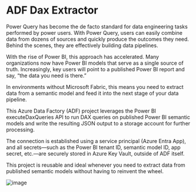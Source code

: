 # ADF Dax Extractor

Power Query has become the de facto standard for data engineering tasks performed by power users. With Power Query, users can easily combine data from dozens of sources and quickly produce the outcomes they need. Behind the scenes, they are effectively building data pipelines.

With the rise of Power BI, this approach has accelerated. Many organizations now have Power BI models that serve as a single source of truth. Increasingly, key users will point to a published Power BI report and say, “the data you need is there.”

In environments without Microsoft Fabric, this means you need to extract data from a semantic model and feed it into the next stage of your data pipeline.

This Azure Data Factory (ADF) project leverages the Power BI executeDaxQueries API to run DAX queries on published Power BI semantic models and write the resulting JSON output to a storage account for further processing.

The connection is established using a service principal (Azure Entra App), and all secrets—such as the Power BI tenant ID, semantic model ID, app secret, etc.—are securely stored in Azure Key Vault, outside of ADF itself.

This project is reusable and ideal whenever you need to extract data from published semantic models without having to reinvent the wheel.

![image](https://github.com/user-attachments/assets/e4ca6bd7-58d0-4d50-bf28-55baa2461d3f)
